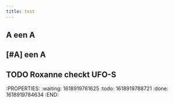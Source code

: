 ```yaml
---
title: test
---
```


## A een A
## [#A] een A
## TODO Roxanne checkt UFO-S
:PROPERTIES:
:waiting: 1618919761625
:todo: 1618919788721
:done: 1618919784634
:END:
##
